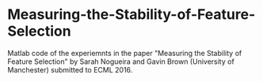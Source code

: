 # Measuring-the-Stability-of-Feature-Selection
Matlab code of the experiemnts in the paper "Measuring the Stability of Feature Selection" by Sarah Nogueira and Gavin Brown (University of Manchester) submitted to ECML 2016.
